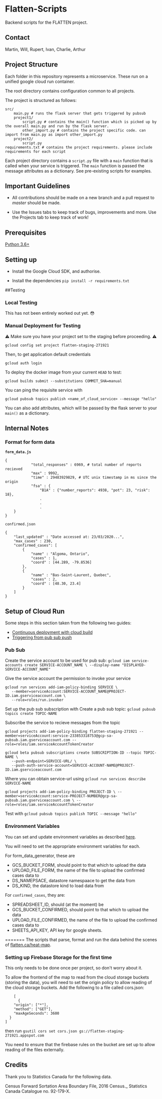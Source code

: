 # Flatten-Scripts

Backend scripts for the FLATTEN project.

## Contact
Martin, Will, Rupert, Ivan, Charlie, Arthur

## Project Structure

Each folder in this repository represents a microservice. These run on a unified google cloud run container.

The root directory contains configuration common to all projects.

The project is structured as follows:

```
src/
    main.py # runs the flask server that gets triggered by pubsub
    project1/
        script.py # contains the main() function which is picked up by the overall main.py and run by the flask server.
        other_import.py # contains the project specific code. can import from main.py as import other_import.py
    project2/
        script.py
requirements.txt # contains the project requirements. please include requirements for each script
```

Each project directory contains a `script.py` file with a `main` function that is called when your service is triggered.
The `main` function is passed the message attributes as a dictionary. See pre-existing scripts for examples.

## Important Guidelines
- All contributions should be made on a new branch and a pull request to *master* should be made.

- Use the Issues tabs to keep track of bugs, improvements and more. Use the Projects tab to keep track of work!

## Prerequisites
[Python 3.6+](https://www.python.org/)

## Setting up

- Install the Google Cloud SDK, and authorise.

- Install the dependencies `pip install -r requirements.txt`

##Testing

### Local Testing
This has not been entirely worked out yet. :flushed:

### Manual Deployment for Testing

:warning: Make sure you have your project set to the staging before proceeding. :warning:

`gcloud config set project flatten-staging-271921`

Then, to get application default credentials

`gcloud auth login`

To deploy the docker image from your current `HEAD` to test:

`gcloud builds submit --substitutions COMMIT_SHA=manual`

You can ping the requisite service with

`gcloud pubsub topics publish <name_of_cloud_service> --message "hello"`

You can also add attributes, which will be passed by the flask server to your `main()` as a dictionary.

## Internal Notes

### Format for form data

**`form_data.js`**

```
{
            "total_responses" : 6969, # total number of reports recieved
            "max" : 9992,
            "time" : 29483929829, # UTC unix timestamp in ms since the origin
            "fsa" : {
                "B1A" : {"number_reports": 4938, "pot": 23, "risk": 18},
                .
                .
                .
    }
} 
```
`confirmed.json`

```
{
    "last_updated" : "Date accessed at: 23/03/2020...",
    "max_cases" : 230,
    "confirmed_cases": [
        {
            "name" : "Algoma, Ontario",
            "cases" : 1,
            "coord" : [44.289, -79.8536]
        },
        {
            "name" : "Bas-Saint-Laurent, Quebec",
            "cases" : 2,
            "coord" : [48.30, 23.4]
        }
    ]
}
```


## Setup of Cloud Run

Some steps in this section taken from the following two guides:
* [Continuous deployment with cloud build](https://cloud.google.com/run/docs/continuous-deployment-with-cloud-build)
* [Triggering from pub sub push](https://cloud.google.com/run/docs/triggering/pubsub-push#create-push-subscription)



### Pub Sub

Create the service account to be used for pub sub: `gcloud iam service-accounts create SERVICE-ACCOUNT_NAME \
   --display-name "DISPLAYED-SERVICE-ACCOUNT_NAME"`

Give the service account the permission to invoke your service
```
gcloud run services add-iam-policy-binding SERVICE \
   --member=serviceAccount:SERVICE-ACCOUNT_NAME@PROJECT-ID.iam.gserviceaccount.com \
   --role=roles/run.invoker
```

Set up the pub sub subscription with 
Create a pub sub topic: `gcloud pubsub topics create TOPIC-NAME`

Subscribe the service to recieve messages from the topic

`gcloud projects add-iam-policy-binding flatten-staging-271921 --member=serviceAccount:service-233853318753@gcp-sa-pubsub.iam.gserviceaccount.com --role=roles/iam.serviceAccountTokenCreator`

```
gcloud beta pubsub subscriptions create SUBSCRIPTION-ID --topic TOPIC-NAME \
   --push-endpoint=SERVICE-URL/ \
   --push-auth-service-account=SERVICE-ACCOUNT-NAME@PROJECT-ID.iam.gserviceaccount.com
```
Where you can obtain service-url using
`gcloud run services describe SERVICE-NAME`


`
gcloud projects add-iam-policy-binding PROJECT-ID \
     --member=serviceAccount:service-PROJECT-NUMBER@gcp-sa-pubsub.iam.gserviceaccount.com \
     --role=roles/iam.serviceAccountTokenCreator
`

Test with
`gcloud pubsub topics publish TOPIC --message "hello"`


### Environment Variables

You can set and update environment variables as described [here](https://cloud.google.com/run/docs/configuring/environment-variables).

You will need to set the appropriate environment variables for each.

For form_data_generator, these are
* GCS_BUCKET_FORM, should point to that which to upload the data
* UPLOAD_FILE_FORM, the name of the file to upload the confirmed cases data to
* DS_NAMEPSACE, datastore namespaace to get the data from
* DS_KIND, the datastore kind to load data from

For `confirmed_cases`, they are:
* SPREADSHEET_ID, should (at the moment) be 
* GCS_BUCKET_CONFIRMED, should point to that which to upload the data
* UPLOAD_FILE_CONFIRMED, the name of the file to upload the confirmed cases data to
* SHEETS_API_KEY, API key for google sheets.

=======
The scripts that parse, format and run the data behind the scenes of [flatten.ca/heat-map](flatten.ca/heat-map).

### Setting up Firebase Storage for the first time

This only needs to be done once per project, so don't worry about it.

To allow the frontend of the map to read from the cloud storage buckets (storing the data), you will need to set the origin policy to allow reading of the cloud storage buckets. Add the following to a file called cors.json:
```
    [
      {
    "origin": ["*"],
    "method": ["GET"],
    "maxAgeSeconds": 3600
  }
]
```
then run 
```gsutil cors set cors.json gs://flatten-staging-271921.appspot.com```

You need to ensure that the firebase rules on the bucket are set up to allow reading of the files externally.



## Credits

Thank you to Statistics Canada for the following data.

Census Forward Sortation Area Boundary File, 2016 Census._ Statistics Canada Catalogue no. 92-179-X.

## 

